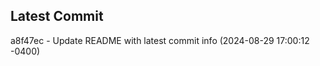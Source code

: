 
## Latest Commit
a8f47ec - Update README with latest commit info (2024-08-29 17:00:12 -0400) <Yunxi-Zhou>
